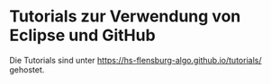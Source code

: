 # Tutorials zur Verwendung von Eclipse und GitHub

Die Tutorials sind unter https://hs-flensburg-algo.github.io/tutorials/ gehostet.
